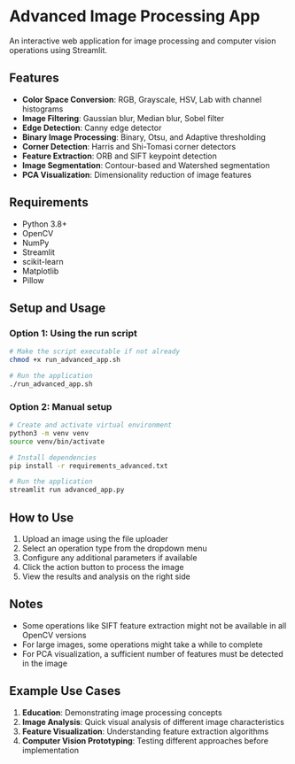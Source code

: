 # Advanced Image Processing App

An interactive web application for image processing and computer vision operations using Streamlit.

## Features

- **Color Space Conversion**: RGB, Grayscale, HSV, Lab with channel histograms
- **Image Filtering**: Gaussian blur, Median blur, Sobel filter
- **Edge Detection**: Canny edge detector
- **Binary Image Processing**: Binary, Otsu, and Adaptive thresholding
- **Corner Detection**: Harris and Shi-Tomasi corner detectors
- **Feature Extraction**: ORB and SIFT keypoint detection
- **Image Segmentation**: Contour-based and Watershed segmentation
- **PCA Visualization**: Dimensionality reduction of image features

## Requirements

- Python 3.8+ 
- OpenCV
- NumPy
- Streamlit
- scikit-learn
- Matplotlib
- Pillow

## Setup and Usage

### Option 1: Using the run script

```bash
# Make the script executable if not already
chmod +x run_advanced_app.sh

# Run the application
./run_advanced_app.sh
```

### Option 2: Manual setup

```bash
# Create and activate virtual environment
python3 -m venv venv
source venv/bin/activate

# Install dependencies
pip install -r requirements_advanced.txt

# Run the application
streamlit run advanced_app.py
```

## How to Use

1. Upload an image using the file uploader
2. Select an operation type from the dropdown menu
3. Configure any additional parameters if available
4. Click the action button to process the image
5. View the results and analysis on the right side

## Notes

- Some operations like SIFT feature extraction might not be available in all OpenCV versions
- For large images, some operations might take a while to complete
- For PCA visualization, a sufficient number of features must be detected in the image

## Example Use Cases

1. **Education**: Demonstrating image processing concepts
2. **Image Analysis**: Quick visual analysis of different image characteristics
3. **Feature Visualization**: Understanding feature extraction algorithms
4. **Computer Vision Prototyping**: Testing different approaches before implementation
